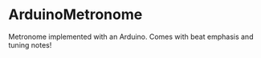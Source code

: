 # ArduinoMetronome
Metronome implemented with an Arduino. Comes with beat emphasis and tuning notes!
